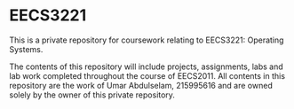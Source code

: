 # EECS3221

This is a private repository for coursework relating to EECS3221: Operating Systems.

The contents of this repository will include projects, assignments, labs and lab work completed throughout the course of EECS2011. All contents in this repository are the work of Umar Abdulselam, 215995616 and are owned solely by the owner of this private repository.
